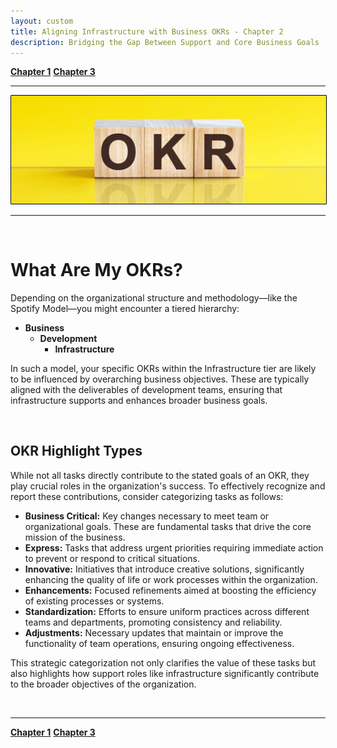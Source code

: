 ```yaml
---
layout: custom
title: Aligning Infrastructure with Business OKRs - Chapter 2
description: Bridging the Gap Between Support and Core Business Goals
---
```


<div class="nav-buttons">
  <a href="/pages/okr-chapter-1" class="custom-button right"><strong>Chapter 1</strong></a>
  <a href="/pages/okr-chapter-3" class="custom-button left"><strong>Chapter 3</strong></a>
</div>

---

<img class="myImg" src="../images/headers/yellow-okr.png" alt="https://www.cebra.com/hubfs/okr-marketing.jpg" style="border: 1px solid #000; border-radius: 1px; padding: 0px; cursor: pointer;">

---

<br>

# What Are My OKRs?

Depending on the organizational structure and methodology—like the Spotify Model—you might encounter a tiered hierarchy:

- **Business**
  - **Development**
    - **Infrastructure**

In such a model, your specific OKRs within the Infrastructure tier are likely to be influenced by overarching business objectives. These are typically aligned with the deliverables of development teams, ensuring that infrastructure supports and enhances broader business goals.

<br>

## OKR Highlight Types

While not all tasks directly contribute to the stated goals of an OKR, they play crucial roles in the organization's success. To effectively recognize and report these contributions, consider categorizing tasks as follows:

- **Business Critical:** Key changes necessary to meet team or organizational goals. These are fundamental tasks that drive the core mission of the business.
- **Express:** Tasks that address urgent priorities requiring immediate action to prevent or respond to critical situations.
- **Innovative:** Initiatives that introduce creative solutions, significantly enhancing the quality of life or work processes within the organization.
- **Enhancements:** Focused refinements aimed at boosting the efficiency of existing processes or systems.
- **Standardization:** Efforts to ensure uniform practices across different teams and departments, promoting consistency and reliability.
- **Adjustments:** Necessary updates that maintain or improve the functionality of team operations, ensuring ongoing effectiveness.

This strategic categorization not only clarifies the value of these tasks but also highlights how support roles like infrastructure significantly contribute to the broader objectives of the organization.

<br>


---

<div class="nav-buttons">
  <a href="/pages/okr-chapter-1" class="custom-button right"><strong>Chapter 1</strong></a>
  <a href="/pages/okr-chapter-3" class="custom-button left"><strong>Chapter 3</strong></a>
</div>